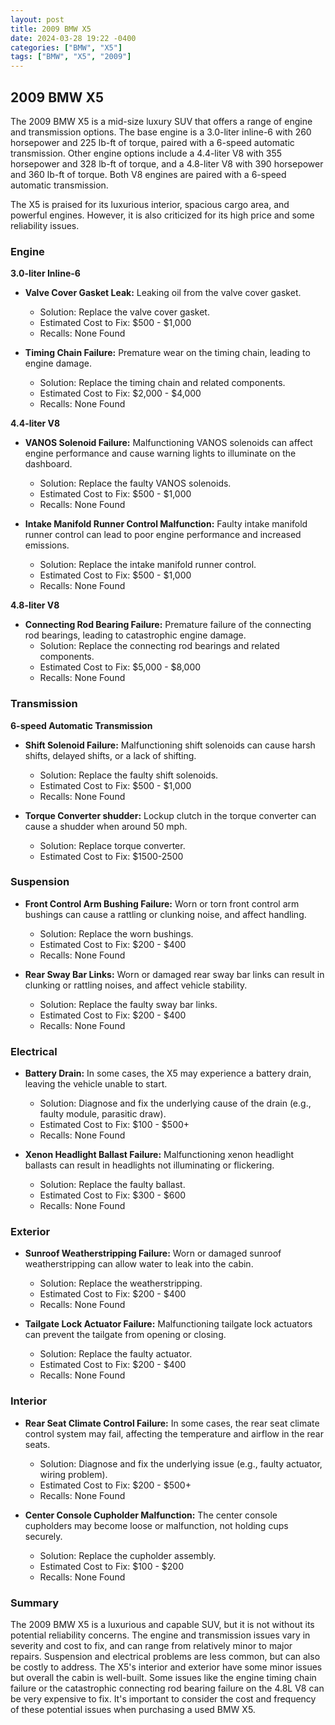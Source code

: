 ```yaml
---
layout: post
title: 2009 BMW X5
date: 2024-03-28 19:22 -0400
categories: ["BMW", "X5"]
tags: ["BMW", "X5", "2009"]
---
```

## 2009 BMW X5

The 2009 BMW X5 is a mid-size luxury SUV that offers a range of engine and transmission options. The base engine is a 3.0-liter inline-6 with 260 horsepower and 225 lb-ft of torque, paired with a 6-speed automatic transmission. Other engine options include a 4.4-liter V8 with 355 horsepower and 328 lb-ft of torque, and a 4.8-liter V8 with 390 horsepower and 360 lb-ft of torque. Both V8 engines are paired with a 6-speed automatic transmission.

The X5 is praised for its luxurious interior, spacious cargo area, and powerful engines. However, it is also criticized for its high price and some reliability issues.

### Engine

**3.0-liter Inline-6**

* **Valve Cover Gasket Leak:** Leaking oil from the valve cover gasket.
    * Solution: Replace the valve cover gasket.
    * Estimated Cost to Fix: $500 - $1,000
    * Recalls: None Found

* **Timing Chain Failure:** Premature wear on the timing chain, leading to engine damage.
    * Solution: Replace the timing chain and related components.
    * Estimated Cost to Fix: $2,000 - $4,000
    * Recalls: None Found

**4.4-liter V8**

* **VANOS Solenoid Failure:** Malfunctioning VANOS solenoids can affect engine performance and cause warning lights to illuminate on the dashboard.
    * Solution: Replace the faulty VANOS solenoids.
    * Estimated Cost to Fix: $500 - $1,000
    * Recalls: None Found

* **Intake Manifold Runner Control Malfunction:** Faulty intake manifold runner control can lead to poor engine performance and increased emissions.
    * Solution: Replace the intake manifold runner control.
    * Estimated Cost to Fix: $500 - $1,000
    * Recalls: None Found

**4.8-liter V8**

* **Connecting Rod Bearing Failure:** Premature failure of the connecting rod bearings, leading to catastrophic engine damage.
    * Solution: Replace the connecting rod bearings and related components.
    * Estimated Cost to Fix: $5,000 - $8,000
    * Recalls: None Found

### Transmission

**6-speed Automatic Transmission**

* **Shift Solenoid Failure:** Malfunctioning shift solenoids can cause harsh shifts, delayed shifts, or a lack of shifting.
    * Solution: Replace the faulty shift solenoids.
    * Estimated Cost to Fix: $500 - $1,000
    * Recalls: None Found

* **Torque Converter shudder:** Lockup clutch in the torque converter can cause a shudder when around 50 mph.
    * Solution: Replace torque converter.
    * Estimated Cost to Fix: $1500-2500

### Suspension

* **Front Control Arm Bushing Failure:** Worn or torn front control arm bushings can cause a rattling or clunking noise, and affect handling.
    * Solution: Replace the worn bushings.
    * Estimated Cost to Fix: $200 - $400
    * Recalls: None Found

* **Rear Sway Bar Links:** Worn or damaged rear sway bar links can result in clunking or rattling noises, and affect vehicle stability.
    * Solution: Replace the faulty sway bar links.
    * Estimated Cost to Fix: $200 - $400
    * Recalls: None Found

### Electrical

* **Battery Drain:** In some cases, the X5 may experience a battery drain, leaving the vehicle unable to start.
    * Solution: Diagnose and fix the underlying cause of the drain (e.g., faulty module, parasitic draw).
    * Estimated Cost to Fix: $100 - $500+
    * Recalls: None Found

* **Xenon Headlight Ballast Failure:** Malfunctioning xenon headlight ballasts can result in headlights not illuminating or flickering.
    * Solution: Replace the faulty ballast.
    * Estimated Cost to Fix: $300 - $600
    * Recalls: None Found

### Exterior

* **Sunroof Weatherstripping Failure:** Worn or damaged sunroof weatherstripping can allow water to leak into the cabin.
    * Solution: Replace the weatherstripping.
    * Estimated Cost to Fix: $200 - $400
    * Recalls: None Found

* **Tailgate Lock Actuator Failure:** Malfunctioning tailgate lock actuators can prevent the tailgate from opening or closing.
    * Solution: Replace the faulty actuator.
    * Estimated Cost to Fix: $200 - $400
    * Recalls: None Found

### Interior

* **Rear Seat Climate Control Failure:** In some cases, the rear seat climate control system may fail, affecting the temperature and airflow in the rear seats.
    * Solution: Diagnose and fix the underlying issue (e.g., faulty actuator, wiring problem).
    * Estimated Cost to Fix: $200 - $500+
    * Recalls: None Found

* **Center Console Cupholder Malfunction:** The center console cupholders may become loose or malfunction, not holding cups securely.
    * Solution: Replace the cupholder assembly.
    * Estimated Cost to Fix: $100 - $200
    * Recalls: None Found

### Summary

The 2009 BMW X5 is a luxurious and capable SUV, but it is not without its potential reliability concerns. The engine and transmission issues vary in severity and cost to fix, and can range from relatively minor to major repairs. Suspension and electrical problems are less common, but can also be costly to address. The X5's interior and exterior have some minor issues but overall the cabin is well-built. Some issues like the engine timing chain failure or the catastrophic connecting rod bearing failure on the 4.8L V8 can be very expensive to fix. It's important to consider the cost and frequency of these potential issues when purchasing a used BMW X5.
